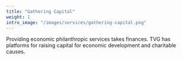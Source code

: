 ```yaml
---
title: "Gathering Capital"
weight: 1
intro_image: "/images/services/gathering-capital.png"
---
```


Providing economic philanthropic services takes finances. TVG has platforms for raising capital for economic development and charitable causes.